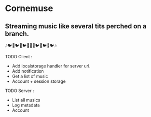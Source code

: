 # Cornemuse

## Streaming music like several tits perched on a branch.

🎶🐦🌳🐦🌳🐦🎤🎵🎤🐦🌳🐦🌳🐦🎶

TODO Client :

- Add localstorage handler for server url.
- Add notification
- Get a list of music
- Account + session storage

TODO Server :

- List all musics
- Log metadata
- Account
